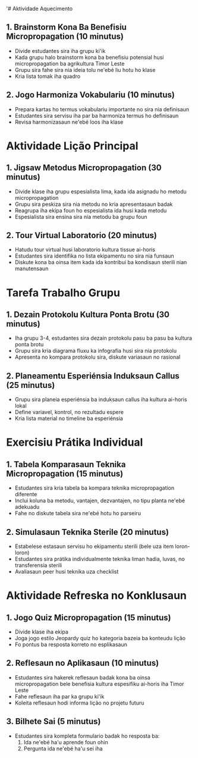'# Aktividade Aquecimento

## 1. Brainstorm Kona Ba Benefisiu Micropropagation (10 minutus)
- Divide estudantes sira iha grupu ki'ik
- Kada grupu halo brainstorm kona ba benefisiu potensial husi micropropagation ba agrikultura Timor Leste
- Grupu sira fahe sira nia ideia tolu ne'ebé liu hotu ho klase
- Kria lista tomak iha quadro 

## 2. Jogo Harmoniza Vokabulariu (10 minutus)
- Prepara kartas ho termus vokabulariu importante no sira nia definisaun
- Estudantes sira servisu iha par ba harmoniza termus ho definisaun
- Revisa harmonizasaun ne'ebé loos iha klase

# Aktividade Lição Principal

## 1. Jigsaw Metodus Micropropagation (30 minutus)
- Divide klase iha grupu espesialista lima, kada ida asignadu ho metodu micropropagation
- Grupu sira peskiza sira nia metodu no kria apresentasaun badak
- Reagrupa iha ekipa foun ho espesialista ida husi kada metodu
- Espesialista sira ensina sira nia metodu ba grupu foun

## 2. Tour Virtual Laboratorio (20 minutus)
- Hatudu tour virtual husi laboratorio kultura tissue ai-horis
- Estudantes sira identifika no lista ekipamentu no sira nia funsaun
- Diskute kona ba oinsa item kada ida kontribui ba kondisaun sterili nian manutensaun

# Tarefa Trabalho Grupu

## 1. Dezain Protokolu Kultura Ponta Brotu (30 minutus)
- Iha grupu 3-4, estudantes sira dezain protokolu pasu ba pasu ba kultura ponta brotu 
- Grupu sira kria diagrama fluxu ka infografia husi sira nia protokolu
- Apresenta no kompara protokolu sira, diskute variasaun no rasional

## 2. Planeamentu Esperiénsia Induksaun Callus (25 minutus)
- Grupu sira planeia esperiénsia ba induksaun callus iha kultura ai-horis lokal
- Define variavel, kontrol, no rezultadu espere
- Kria lista material no timeline ba esperiénsia

# Exercisiu Prátika Individual

## 1. Tabela Komparasaun Teknika Micropropagation (15 minutus)
- Estudantes sira kria tabela ba kompara teknika micropropagation diferente
- Inclui koluna ba metodu, vantajen, dezvantajen, no tipu planta ne'ebé adekuadu
- Fahe no diskute tabela sira ne'ebé hotu ho parseiru

## 2. Simulasaun Teknika Sterile (20 minutus)
- Estabelese estasaun servisu ho ekipamentu sterili (bele uza item loron-loron)
- Estudantes sira prátika individualmente teknika liman hadia, luvas, no transferensia sterili
- Avaliasaun peer husi teknika uza checklist

# Aktividade Refreska no Konklusaun

## 1. Jogo Quiz Micropropagation (15 minutus)
- Divide klase iha ekipa
- Joga jogo estilo Jeopardy quiz ho kategoria bazeia ba konteudu lição
- Fo pontus ba resposta korreto no esplikasaun

## 2. Reflesaun no Aplikasaun (10 minutus)
- Estudantes sira hakerek reflesaun badak kona ba oinsa micropropagation bele benefisia kultura espesifiku ai-horis iha Timor Leste
- Fahe reflesaun iha par ka grupu ki'ik
- Koleita reflesaun hodi informa lição no projetu futuru

## 3. Bilhete Sai (5 minutus)
- Estudantes sira kompleta formulario badak ho resposta ba:
  1. Ida ne'ebé ha'u aprende foun ohin
  2. Pergunta ida ne'ebé ha'u sei iha